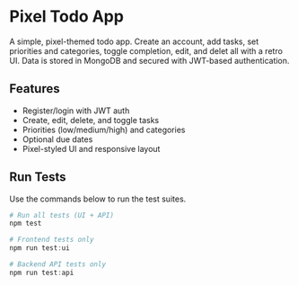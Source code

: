 # Pixel Todo App

A simple, pixel-themed todo app. Create an account, add tasks, set priorities and categories, toggle completion, edit, and delet all with a retro UI. Data is stored in MongoDB and secured with JWT-based authentication.

## Features
- Register/login with JWT auth
- Create, edit, delete, and toggle tasks
- Priorities (low/medium/high) and categories
- Optional due dates
- Pixel-styled UI and responsive layout

## Run Tests
Use the commands below to run the test suites.

```powershell
# Run all tests (UI + API)
npm test

# Frontend tests only
npm run test:ui

# Backend API tests only
npm run test:api
```

